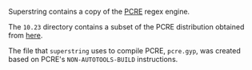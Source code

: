 Superstring contains a copy of the [PCRE](http://www.pcre.org/) regex engine.

The `10.23` directory contains a subset of the PCRE distribution obtained from [here](https://ftp.pcre.org/pub/pcre/pcre2-10.23.zip).

The file that `superstring` uses to compile PCRE, `pcre.gyp`, was created based on PCRE's `NON-AUTOTOOLS-BUILD` instructions.
